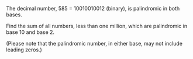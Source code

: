    <p>The decimal number, 585 = 10010010012 (binary), is palindromic in both bases.</p> <p>Find the sum of all numbers, less than one million, which are palindromic in base 10 and base 2.</p> <p class='info'>(Please note that the palindromic number, in either base, may not include leading zeros.)</p>   